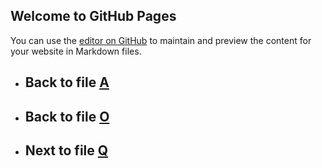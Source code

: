 
## Welcome to GitHub Pages

You can use the [editor on GitHub](https://github.com/samuelbetio/alphabet.file/edit/master/A/B/C/D/E/F/G/H/I/J/K/L/M/N/O/P/README.md) to maintain and preview the content for your website in Markdown files.


- ## **Back** to file [A](../../../../../../../../../../../../../../../../README.md)

- ## **Back** to file [O](../)
- ## **Next** to file [Q](Q/)









